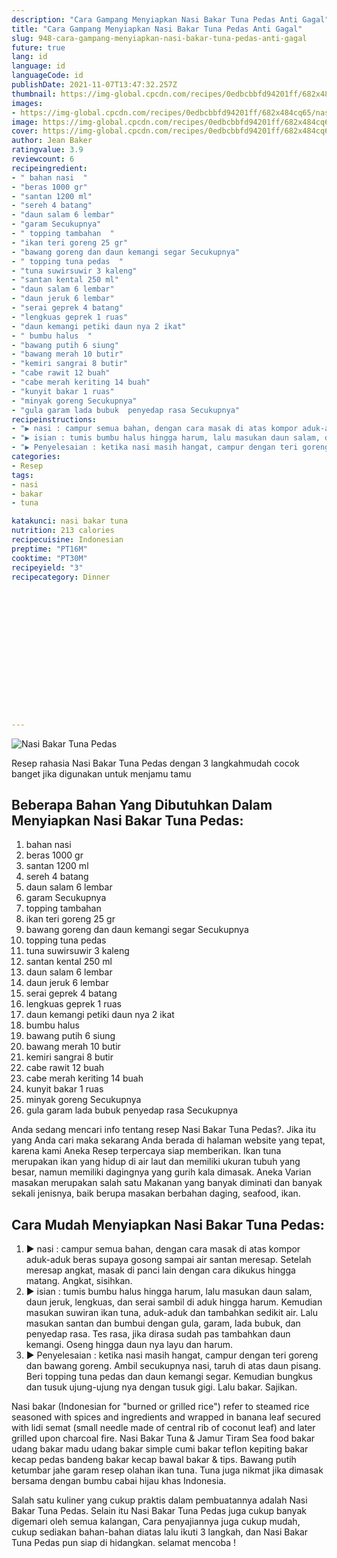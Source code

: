 ```yaml
---
description: "Cara Gampang Menyiapkan Nasi Bakar Tuna Pedas Anti Gagal"
title: "Cara Gampang Menyiapkan Nasi Bakar Tuna Pedas Anti Gagal"
slug: 948-cara-gampang-menyiapkan-nasi-bakar-tuna-pedas-anti-gagal
future: true
lang: id
language: id
languageCode: id
publishDate: 2021-11-07T13:47:32.257Z 
thumbnail: https://img-global.cpcdn.com/recipes/0edbcbbfd94201ff/682x484cq65/nasi-bakar-tuna-pedas-foto-resep-utama.png
images:
- https://img-global.cpcdn.com/recipes/0edbcbbfd94201ff/682x484cq65/nasi-bakar-tuna-pedas-foto-resep-utama.png
image: https://img-global.cpcdn.com/recipes/0edbcbbfd94201ff/682x484cq65/nasi-bakar-tuna-pedas-foto-resep-utama.png
cover: https://img-global.cpcdn.com/recipes/0edbcbbfd94201ff/682x484cq65/nasi-bakar-tuna-pedas-foto-resep-utama.png
author: Jean Baker
ratingvalue: 3.9
reviewcount: 6
recipeingredient:
- " bahan nasi  "
- "beras 1000 gr"
- "santan 1200 ml"
- "sereh 4 batang"
- "daun salam 6 lembar"
- "garam Secukupnya"
- " topping tambahan  "
- "ikan teri goreng 25 gr"
- "bawang goreng dan daun kemangi segar Secukupnya"
- " topping tuna pedas  "
- "tuna suwirsuwir 3 kaleng"
- "santan kental 250 ml"
- "daun salam 6 lembar"
- "daun jeruk 6 lembar"
- "serai geprek 4 batang"
- "lengkuas geprek 1 ruas"
- "daun kemangi petiki daun nya 2 ikat"
- " bumbu halus  "
- "bawang putih 6 siung"
- "bawang merah 10 butir"
- "kemiri sangrai 8 butir"
- "cabe rawit 12 buah"
- "cabe merah keriting 14 buah"
- "kunyit bakar 1 ruas"
- "minyak goreng Secukupnya"
- "gula garam lada bubuk  penyedap rasa Secukupnya"
recipeinstructions:
- "▶️ nasi : campur semua bahan, dengan cara masak di atas kompor aduk-aduk beras supaya gosong sampai air santan meresap. Setelah meresap angkat, masak di panci lain dengan cara dikukus hingga matang. Angkat, sisihkan."
- "▶️ isian : tumis bumbu halus hingga harum, lalu masukan daun salam, daun jeruk, lengkuas, dan serai sambil di aduk hingga harum. Kemudian masukan suwiran ikan tuna, aduk-aduk dan tambahkan sedikit air. Lalu masukan santan dan bumbui dengan gula, garam, lada bubuk, dan penyedap rasa. Tes rasa, jika dirasa sudah pas tambahkan daun kemangi. Oseng hingga daun nya layu dan harum."
- "▶️ Penyelesaian : ketika nasi masih hangat, campur dengan teri goreng dan bawang goreng. Ambil secukupnya nasi, taruh di atas daun pisang. Beri topping tuna pedas dan daun kemangi segar. Kemudian bungkus dan tusuk ujung-ujung nya dengan tusuk gigi. Lalu bakar. Sajikan."
categories:
- Resep
tags:
- nasi
- bakar
- tuna

katakunci: nasi bakar tuna 
nutrition: 213 calories
recipecuisine: Indonesian
preptime: "PT16M"
cooktime: "PT30M"
recipeyield: "3"
recipecategory: Dinner


     
    
    
    
    
    
    
    
    
    
    
      
    
---
```



![Nasi Bakar Tuna Pedas](https://img-global.cpcdn.com/recipes/0edbcbbfd94201ff/682x484cq65/nasi-bakar-tuna-pedas-foto-resep-utama.png)

Resep rahasia Nasi Bakar Tuna Pedas    dengan 3 langkahmudah cocok banget jika digunakan untuk menjamu tamu

<!--inarticleads1-->

## Beberapa Bahan Yang Dibutuhkan Dalam Menyiapkan Nasi Bakar Tuna Pedas:

1.  bahan nasi  
1. beras 1000 gr
1. santan 1200 ml
1. sereh 4 batang
1. daun salam 6 lembar
1. garam Secukupnya
1.  topping tambahan  
1. ikan teri goreng 25 gr
1. bawang goreng dan daun kemangi segar Secukupnya
1.  topping tuna pedas  
1. tuna suwirsuwir 3 kaleng
1. santan kental 250 ml
1. daun salam 6 lembar
1. daun jeruk 6 lembar
1. serai geprek 4 batang
1. lengkuas geprek 1 ruas
1. daun kemangi petiki daun nya 2 ikat
1.  bumbu halus  
1. bawang putih 6 siung
1. bawang merah 10 butir
1. kemiri sangrai 8 butir
1. cabe rawit 12 buah
1. cabe merah keriting 14 buah
1. kunyit bakar 1 ruas
1. minyak goreng Secukupnya
1. gula garam lada bubuk  penyedap rasa Secukupnya

Anda sedang mencari info tentang resep Nasi Bakar Tuna Pedas?. Jika itu yang Anda cari maka sekarang Anda berada di halaman website yang tepat, karena kami Aneka Resep terpercaya siap memberikan. Ikan tuna merupakan ikan yang hidup di air laut dan memiliki ukuran tubuh yang besar, namun memiliki dagingnya yang gurih kala dimasak. Aneka Varian masakan merupakan salah satu Makanan yang banyak diminati dan banyak sekali jenisnya, baik berupa masakan berbahan daging, seafood, ikan. 

<!--inarticleads2-->

## Cara Mudah Menyiapkan Nasi Bakar Tuna Pedas:

1. ▶️ nasi : campur semua bahan, dengan cara masak di atas kompor aduk-aduk beras supaya gosong sampai air santan meresap. Setelah meresap angkat, masak di panci lain dengan cara dikukus hingga matang. Angkat, sisihkan.
1. ▶️ isian : tumis bumbu halus hingga harum, lalu masukan daun salam, daun jeruk, lengkuas, dan serai sambil di aduk hingga harum. Kemudian masukan suwiran ikan tuna, aduk-aduk dan tambahkan sedikit air. Lalu masukan santan dan bumbui dengan gula, garam, lada bubuk, dan penyedap rasa. Tes rasa, jika dirasa sudah pas tambahkan daun kemangi. Oseng hingga daun nya layu dan harum.
1. ▶️ Penyelesaian : ketika nasi masih hangat, campur dengan teri goreng dan bawang goreng. Ambil secukupnya nasi, taruh di atas daun pisang. Beri topping tuna pedas dan daun kemangi segar. Kemudian bungkus dan tusuk ujung-ujung nya dengan tusuk gigi. Lalu bakar. Sajikan.


Nasi bakar (Indonesian for &#34;burned or grilled rice&#34;) refer to steamed rice seasoned with spices and ingredients and wrapped in banana leaf secured with lidi semat (small needle made of central rib of coconut leaf) and later grilled upon charcoal fire. Nasi Bakar Tuna &amp; Jamur Tiram Sea food bakar udang bakar madu udang bakar simple cumi bakar teflon kepiting bakar kecap pedas bandeng bakar kecap bawal bakar &amp; tips. Bawang putih ketumbar jahe garam resep olahan ikan tuna. Tuna juga nikmat jika dimasak bersama dengan bumbu cabai hijau khas Indonesia. 

Salah satu kuliner yang cukup praktis dalam pembuatannya adalah  Nasi Bakar Tuna Pedas. Selain itu  Nasi Bakar Tuna Pedas  juga cukup banyak digemari oleh semua kalangan, Cara penyajiannya juga cukup mudah, cukup sediakan bahan-bahan diatas lalu ikuti 3 langkah, dan  Nasi Bakar Tuna Pedas  pun siap di hidangkan. selamat mencoba !
